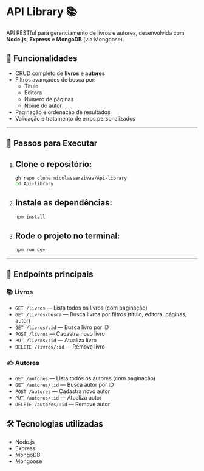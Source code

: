 # API Library 📚

API RESTful para gerenciamento de livros e autores, desenvolvida com **Node.js**, **Express** e **MongoDB** (via Mongoose).

## 🔧 Funcionalidades

- CRUD completo de **livros** e **autores**
- Filtros avançados de busca por:
  - Título
  - Editora
  - Número de páginas
  - Nome do autor
- Paginação e ordenação de resultados
- Validação e tratamento de erros personalizados

---

## 📌 Passos para Executar

1. ##  Clone o repositório:
   ```bash
   gh repo clone nicolassaraivaa/Api-library
   cd Api-library

2. ## Instale as dependências:
   ```bash
   npm install

3. ## Rode o projeto no terminal:
   ```bash
   npm run dev

---

## 📌 Endpoints principais

### 📚 Livros

- `GET /livros` — Lista todos os livros (com paginação)
- `GET /livros/busca` — Busca livros por filtros (título, editora, páginas, autor)
- `GET /livros/:id` — Busca livro por ID
- `POST /livros` — Cadastra novo livro
- `PUT /livros/:id` — Atualiza livro
- `DELETE /livros/:id` — Remove livro

### ✍️ Autores

- `GET /autores` — Lista todos os autores (com paginação)
- `GET /autores/:id` — Busca autor por ID
- `POST /autores` — Cadastra novo autor
- `PUT /autores/:id` — Atualiza autor
- `DELETE /autores/:id` — Remove autor

## 🛠 Tecnologias utilizadas

- Node.js
- Express
- MongoDB
- Mongoose
